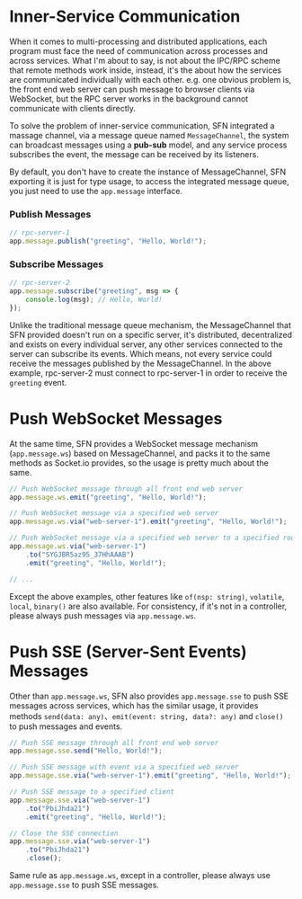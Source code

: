 <!-- title: Message Channel; order: 10.1 -->

# Inner-Service Communication

When it comes to multi-processing and distributed applications, each program 
must face the need of communication across processes and across services. What 
I'm about to say, is not about the IPC/RPC scheme that remote methods work
inside, instead, it's the about how the services are communicated individually 
with each other. e.g. one obvious problem is, the front end web server can push 
message to browser clients via WebSocket, but the RPC server works in the 
background cannot communicate with clients directly.

To solve the problem of inner-service communication, SFN integrated a massage 
channel, via a message queue named `MessageChannel`, the system can broadcast 
messages using a **pub-sub** model, and any service process subscribes the event,
the message can be received by its listeners.

By default, you don't have to create the instance of MessageChannel, SFN 
exporting it is just for type usage, to access the integrated message queue, you
just need to use the `app.message` interface.

### Publish Messages

```typescript
// rpc-server-1
app.message.publish("greeting", "Hello, World!");
```

### Subscribe Messages

```typescript
// rpc-server-2
app.message.subscribe("greeting", msg => {
    console.log(msg); // Hello, World!
});
```

Unlike the traditional message queue mechanism, the MessageChannel that SFN 
provided doesn't run on a specific server, it's distributed, decentralized and 
exists on every individual server, any other services connected to the server 
can subscribe its events. Which means, not every service could receive the 
messages published by the MessageChannel. In the above example, rpc-server-2 
must connect to rpc-server-1 in order to receive the `greeting` event.

# Push WebSocket Messages

At the same time, SFN provides a WebSocket message mechanism (`app.message.ws`)
based on MessageChannel, and packs it to the same methods as Socket.io provides,
so the usage is pretty much about the same.

```typescript
// Push WebSocket message through all front end web server
app.message.ws.emit("greeting", "Hello, World!");

// Push WebSocket message via a specified web server
app.message.ws.via("web-server-1").emit("greeting", "Hello, World!");

// Push WebSocket message via a specified web server to a specified room
app.message.ws.via("web-server-1")
    .to("SYGJBR5az95_37HhAAAB")
    .emit("greeting", "Hello, World!");

// ...
```

Except the above examples, other features like `of(nsp: string)`, `volatile`, 
`local`, `binary()` are also available. For consistency, if it's not in a 
controller, please always push messages via `app.message.ws`.

# Push SSE (Server-Sent Events) Messages

Other than `app.message.ws`, SFN also provides `app.message.sse` to push SSE 
messages across services, which has the similar usage, it provides methods
`send(data: any)`、`emit(event: string, data?: any)` and `close()` to push 
messages and events.

```typescript
// Push SSE message through all front end web server
app.message.sse.send("Hello, World!");

// Push SSE message with event via a specified web server
app.message.sse.via("web-server-1").emit("greeting", "Hello, World!");

// Push SSE message to a specified client
app.message.sse.via("web-server-1")
    .to("PbiJhda21")
    .emit("greeting", "Hello, World!");

// Close the SSE connection
app.message.sse.via("web-server-1")
    .to("PbiJhda21")
    .close();
```

Same rule as `app.message.ws`, except in a controller, please always use 
`app.message.sse` to push SSE messages.
